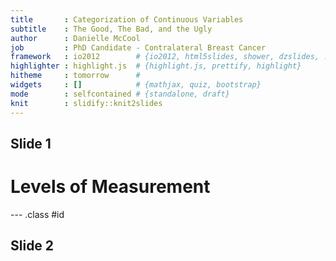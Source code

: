 ```yaml
---
title       : Categorization of Continuous Variables
subtitle    : The Good, The Bad, and the Ugly
author      : Danielle McCool
job         : PhD Candidate - Contralateral Breast Cancer
framework   : io2012        # {io2012, html5slides, shower, dzslides, ...}
highlighter : highlight.js  # {highlight.js, prettify, highlight}
hitheme     : tomorrow      # 
widgets     : []            # {mathjax, quiz, bootstrap}
mode        : selfcontained # {standalone, draft}
knit        : slidify::knit2slides
---
```


## Slide 1
Levels of Measurement
=====================


--- .class #id 

## Slide 2


